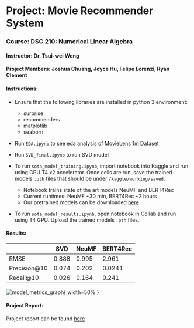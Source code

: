 # Project: Movie Recommender System
### Course: DSC 210: Numerical Linear Algebra
#### Instructor: Dr. Tsui-wei Weng
#### Project Members: Joshua Chuang, Joyce Hu, Felipe Lorenzi, Ryan Clement

#### Instructions:
* Ensure that the following libraries are installed in python 3 environment:
  - surprise
  - recommenders
  - matplotlib
  - seaborn

* Run `EDA.ipynb` to see eda analysis of MovieLens 1m Dataset
* Run `SVD_final.ipynb` to run SVD model
* To run `sota_model_training.ipynb`, import notebook into Kaggle and run using GPU T4 x2 accelerator. Once cells are run, save the trained models `.pth` files that should be under `/kaggle/working/saved`.
  - Notebook trains state of the art models NeuMF and BERT4Rec
  - Current runtimes: NeuMF ~30 min, BERT4Rec ~2 hours
  - Our pretrained models can be downloaded [here](https://drive.google.com/drive/folders/1UFe74OeRqQpH730OVVGdybwMyOA_lCPY?usp=sharing)
* To run `sota_model_results.ipynb`, open notebook in Collab and run using T4 GPU. Upload the trained models `.pth` files.

#### Results:
|  | SVD | NeuMF | BERT4Rec |
| -------- | ------- | -------- | ------- |
| RMSE | 0.888 | 0.995 | 2.961 | 
| Precision@10 | 0.074 | 0.202 | 0.0241 |
| Recall@10 | 0.026 | 0.164 | 0.241 |

![model_metrics_graph](https://github.com/user-attachments/assets/431008fe-b436-4e0a-ac5d-46ee4e9a9f58){ width=50% }

#### Project Report:
Project report can be found [here]()
